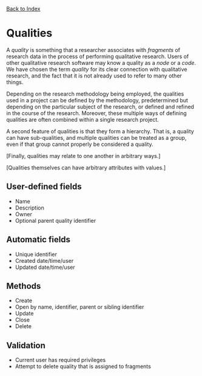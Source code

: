 [Back to Index](index.md)

# Qualities

A _quality_ is something that a researcher associates with _fragments_ of research data in the process of performing qualitative research. Users of other qualitative research software may know a quality as a _node_ or a _code_. We have chosen the term _quality_ for its clear connection with qualitative research, and the fact that it is not already used to refer to many other things.

Depending on the research methodology being employed, the qualities used in a project can be defined by the methodology, predetermined but depending on the particular subject of the research, or defined and refined in the course of the research. Moreover, these multiple ways of defining qualities are often combined within a single research project.

A second feature of qualities is that they form a hierarchy. That is, a quality can have sub-qualities, and multiple qualities can be treated as a group, even if that group cannot properly be considered a quality.

[Finally, qualities may relate to one another in arbitrary ways.]

[Qualities themselves can have arbitrary attributes with values.]

## User-defined fields

- Name
- Description
- Owner
- Optional parent quality identifier

## Automatic fields

- Unique identifier
- Created date/time/user
- Updated date/time/user

## Methods

- Create
- Open by name, identifier, parent or sibling identifier
- Update
- Close
- Delete

## Validation

- Current user has required privileges
- Attempt to delete quality that is assigned to fragments